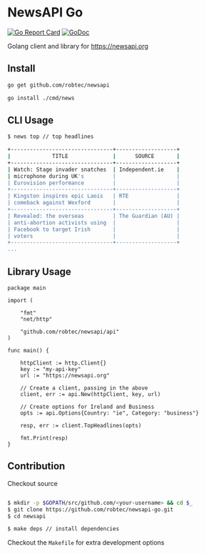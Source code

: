 # NewsAPI Go

[![Go Report Card](https://goreportcard.com/badge/github.com/robtec/newsapi-go)](https://goreportcard.com/report/github.com/robtec/newsapi-go) [![GoDoc](https://godoc.org/github.com/robtec/newsapi/api?status.svg)](https://godoc.org/github.com/robtec/newsapi/api)

Golang client and library for https://newsapi.org

## Install

```bash
go get github.com/robtec/newsapi

go install ./cmd/news
```

## CLI Usage

```bash
$ news top // top headlines

+--------------------------------+-------------------+
|             TITLE              |      SOURCE       |
+--------------------------------+-------------------+
| Watch: Stage invader snatches  | Independent.ie    |
| microphone during UK's         |                   |
| Eurovision performance         |                   |
+--------------------------------+-------------------+
| Kingston inspires epic Laois   | RTE               |
| comeback against Wexford       |                   |
+--------------------------------+-------------------+
| Revealed: the overseas         | The Guardian (AU) |
| anti-abortion activists using  |                   |
| Facebook to target Irish       |                   |
| voters                         |                   |
+--------------------------------+-------------------+
...

```


## Library Usage

```golang
package main

import (

	"fmt"
	"net/http"

	"github.com/robtec/newsapi/api"
)

func main() {

    httpClient := http.Client{}
    key := "my-api-key"
    url := "https://newsapi.org"

    // Create a client, passing in the above
    client, err := api.New(httpClient, key, url)

    // Create options for Ireland and Business
    opts := api.Options{Country: "ie", Category: "business"}

    resp, err := client.TopHeadlines(opts)

    fmt.Print(resp)
}
```

## Contribution

Checkout source

```bash

$ mkdir -p $GOPATH/src/github.com/<your-username> && cd $_
$ git clone https://github.com/robtec/newsapi-go.git
$ cd newsapi

$ make deps // install dependencies
```

Checkout the `Makefile` for extra development options